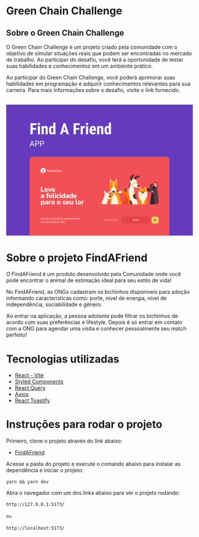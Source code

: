 # Green Chain Challenge
## Sobre o Green Chain Challenge

O Green Chain Challenge é um projeto criado pela comunidade com o objetivo de simular situações reais que podem ser encontradas no mercado de trabalho. Ao participar do desafio, você terá a oportunidade de testar suas habilidades e conhecimentos em um ambiente prático.

Ao participar do Green Chain Challenge, você poderá aprimorar suas habilidades em programação e adquirir conhecimentos relevantes para sua carreira. Para mais informações sobre o desafio, visite o link fornecido.

<br />

<img src="https://github.com/gustavosorati/rocketseat-gcc/raw/main/_docs/capa.jpg" alt="" />

<br />

# Sobre o projeto FindAFriend

O FindAFriend é um produto desenvolvido pela Comunidade onde você pode encontrar o animal de estimação ideal para seu estilo de vida! 

No FindAFriend, as ONGs cadastram os bichinhos disponíveis para adoção informando características como: porte, nível de energia, nível de independência, sociabilidade e gênero. 

Ao entrar na aplicação, a pessoa adotante pode filtrar os bichinhos de acordo com suas preferências e lifestyle. Depois é só entrar em contato com a ONG para agendar uma visita e conhecer pessoalmente seu match perfeito!

# Tecnologias utilizadas
 - [React - Vite](https://vitejs.dev/)
 - [Styled Components](https://styled-components.com/)
 - [React Query](https://react-query-v3.tanstack.com/)
 - [Axios](https://axios-http.com/ptbr/docs/intro)
 - [React Toastify](https://fkhadra.github.io/react-toastify/introduction)

 # Instruções para rodar o projeto
 Primeiro, clone o projeto através do link abaixo:
  - [FindAFriend](https://github.com/emevieira123/find-a-friend)

 Acesse a pasta do projeto e execute o comando abaixo para instalar as dependência e iniciar o projeto:

 ```
 yarn && yarn dev
 ```

 Abra o navegador com um dos links abaixo para ver o projeto rodando:
 ```
 http://127.0.0.1:5173/

 ou

 http://localhost:5173/
 ```